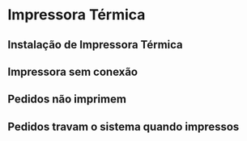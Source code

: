 <!-- TITLE: Impressora Térmica -->
<!-- SUBTITLE: Incidentes - Impressora Térmica -->

# Impressora Térmica
## Instalação de Impressora Térmica
## Impressora sem conexão	
## Pedidos não imprimem
## Pedidos travam o sistema quando impressos